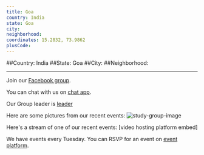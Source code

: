 ```yaml
---
title: Goa
country: India
state: Goa
city: 
neighborhood: 
coordinates: 15.2832, 73.9862
plusCode:
---
```


##Country: India
##State: Goa
##City: 
##Neighborhood: 
*****
Join our [Facebook group](https://www.facebook.com/groups/free.code.camp.goa).

You can chat with us on [chat app]().

Our Group leader is [leader]()

Here are some pictures from our recent events:
![study-group-image]()

Here's a stream of one of our recent events:
[video hosting platform embed]

We have events every Tuesday. You can RSVP for an event on [event platform]().
